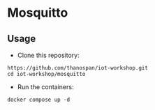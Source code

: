 # Mosquitto

## Usage
- Clone this repository:
```
https://github.com/thanospan/iot-workshop.git
cd iot-workshop/mosquitto
```

- Run the containers:
```
docker compose up -d
```
